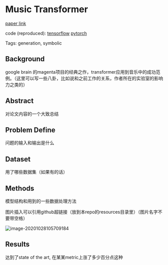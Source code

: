 # Music Transformer

[paper link](https://arxiv.org/pdf/1809.04281.pdf)

code (reproduced): [tensorflow](https://github.com/jason9693/MusicTransformer-tensorflow2.0) [pytorch](https://github.com/jason9693/MusicTransformer-pytorch)

Tags: generation, symbolic

## Background

google brain 的magenta项目的经典之作，transformer应用到音乐中的成功范例。（这里可以写一些八卦，比如说和之前工作的关系，作者所在的实验室的影响力之类的）

## Abstract

对论文内容的一个大致总结

## Problem Define

问题的输入和输出是什么

## Dataset

用了哪些数据集（如果有的话）

## Methods

模型结构和用到的一些数据处理方法

图片插入可以引用github超链接（放到本repo的resources目录里）（图片名字不要带空格）

![image-20201028105709184](https://github.com/CCOM-NLP4music/MT-paper-notes/blob/main/resources/music_transformer_relative_local_attention.png)



## Results

达到了state of the art, 在某某metric上涨了多少百分点这种



